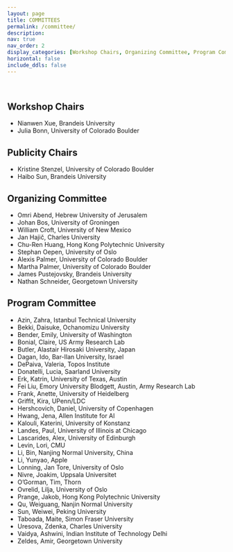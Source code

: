 ```yaml
---
layout: page
title: COMMITTEES
permalink: /committee/
description:
nav: true
nav_order: 2
display_categories: [Workshop Chairs, Organizing Committee, Program Committee]
horizontal: false
include_ddls: false
---
```

<br />

## Workshop Chairs 

* Nianwen Xue,		 Brandeis University
* Julia Bonn,		 University of Colorado Boulder

## Publicity Chairs

* Kristine Stenzel,     University of Colorado Boulder
* Haibo Sun,        Brandeis University

## Organizing Committee

* Omri Abend,		 Hebrew University of Jerusalem
* Johan Bos,		 University of Groningen
* William Croft,		 University of New Mexico
* Jan Hajič,		 Charles University
* Chu-Ren Huang,		 Hong Kong Polytechnic University
* Stephan Oepen,		 University of Oslo
* Alexis Palmer,		 University of Colorado Boulder
* Martha Palmer,		 University of Colorado Boulder
* James Pustejovsky,		 Brandeis University
* Nathan Schneider,		 Georgetown University


## Program Committee

* Azin, Zahra,		 Istanbul Technical University 
* Bekki, Daisuke,		 Ochanomizu University 
* Bender, Emily,		 University of Washington 
* Bonial, Claire,		 US Army Research Lab 
* Butler, Alastair Hirosaki University,		 Japan 
* Dagan, Ido,		 Bar-Ilan University, Israel 
* DePaiva, Valeria,		 Topos Institute 
* Donatelli, Lucia,		 Saarland University 
* Erk, Katrin,		 University of Texas, Austin 
* Fei Liu,		 Emory University Blodgett, Austin, Army Research Lab 
* Frank, Anette,		 University of Heidelberg 
* Griffit, Kira,		UPenn/LDC 
* Hershcovich, Daniel,		University of Copenhagen 
* Hwang, Jena,		Allen Institute for AI 
* Kalouli, Katerini,		University of Konstanz 
* Landes, Paul,		University of Illinois at Chicago
* Lascarides, Alex,		University of Edinburgh
* Levin, Lori,     CMU
* Li, Bin,      Nanjing Normal University, China
* Li, Yunyao,      Apple
* Lonning, Jan Tore,		University of Oslo
* Nivre, Joakim,		Uppsala Universitet
* O’Gorman, Tim,        Thorn
* Ovrelid, Lilja,		University of Oslo
* Prange, Jakob,        Hong Kong Polytechnic University
* Qu, Weiguang,     Nanjin Normal University
* Sun, Weiwei,      Peking University
* Taboada, Maite,       Simon Fraser University
* Uresova, Zdenka,      Charles University
* Vaidya, Ashwini,      Indian Institute of Technology Delhi
* Zeldes, Amir,     Georgetown University


